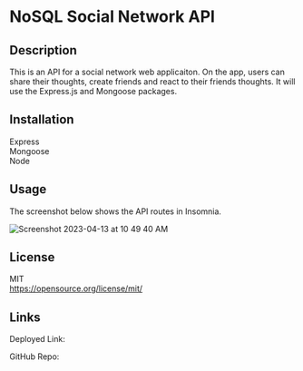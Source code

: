 # NoSQL Social Network API

## Description

This is an API for a social network web applicaiton. On the app,
users can share their thoughts, create friends and react to their
friends thoughts. It will use the Express.js and Mongoose packages.

## Installation

Express  
Mongoose  
Node  

## Usage 

The screenshot below shows the API routes in Insomnia.

![Screenshot 2023-04-13 at 10 49 40 AM](https://user-images.githubusercontent.com/17559972/231829657-407d5308-b229-4461-aaa9-3779e2d98fda.png)

## License 

MIT  
https://opensource.org/license/mit/

## Links

Deployed Link: 

GitHub Repo: 

